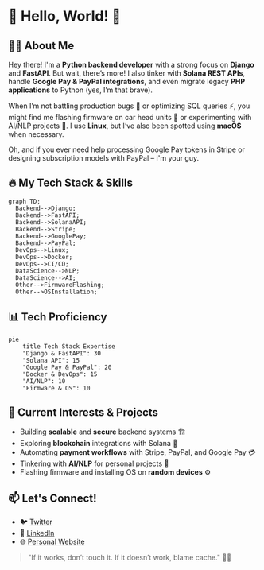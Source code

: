 # 👋 Hello, World! 🚀

## 🧑‍💻 About Me

Hey there! I'm a **Python backend developer** with a strong focus on **Django** and **FastAPI**. But wait, there’s more! I also tinker with **Solana REST APIs**, handle **Google Pay & PayPal integrations**, and even migrate legacy **PHP applications** to Python (yes, I’m that brave). 

When I’m not battling production bugs 🐞 or optimizing SQL queries ⚡, you might find me flashing firmware on car head units 🚗 or experimenting with AI/NLP projects 🤖. I use **Linux**, but I’ve also been spotted using **macOS** when necessary. 

Oh, and if you ever need help processing Google Pay tokens in Stripe or designing subscription models with PayPal – I'm your guy. 

## 🔥 My Tech Stack & Skills

```mermaid
graph TD;
  Backend-->Django;
  Backend-->FastAPI;
  Backend-->SolanaAPI;
  Backend-->Stripe;
  Backend-->GooglePay;
  Backend-->PayPal;
  DevOps-->Linux;
  DevOps-->Docker;
  DevOps-->CI/CD;
  DataScience-->NLP;
  DataScience-->AI;
  Other-->FirmwareFlashing;
  Other-->OSInstallation;
```

## 📊 Tech Proficiency

```mermaid
pie
    title Tech Stack Expertise
    "Django & FastAPI": 30
    "Solana API": 15
    "Google Pay & PayPal": 20
    "Docker & DevOps": 15
    "AI/NLP": 10
    "Firmware & OS": 10
```

## 🚀 Current Interests & Projects

- Building **scalable** and **secure** backend systems 🏗️
- Exploring **blockchain** integrations with Solana 🔗
- Automating **payment workflows** with Stripe, PayPal, and Google Pay 💳
- Tinkering with **AI/NLP** for personal projects 🧠
- Flashing firmware and installing OS on **random devices** ⚙️

## 📫 Let's Connect!

- 🐦 [Twitter](https://twitter.com/yourhandle)
- 💼 [LinkedIn](https://linkedin.com/in/yourhandle)
- 🌐 [Personal Website](https://yourwebsite.com)

> "If it works, don’t touch it. If it doesn’t work, blame cache." 🤷‍♂️
